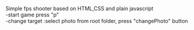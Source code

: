 
Simple fps shooter based on HTML,CSS and plain javascript<br>
-start game press "p" </br>
-change target :select photo from root folder, press "changePhoto" button<br>
